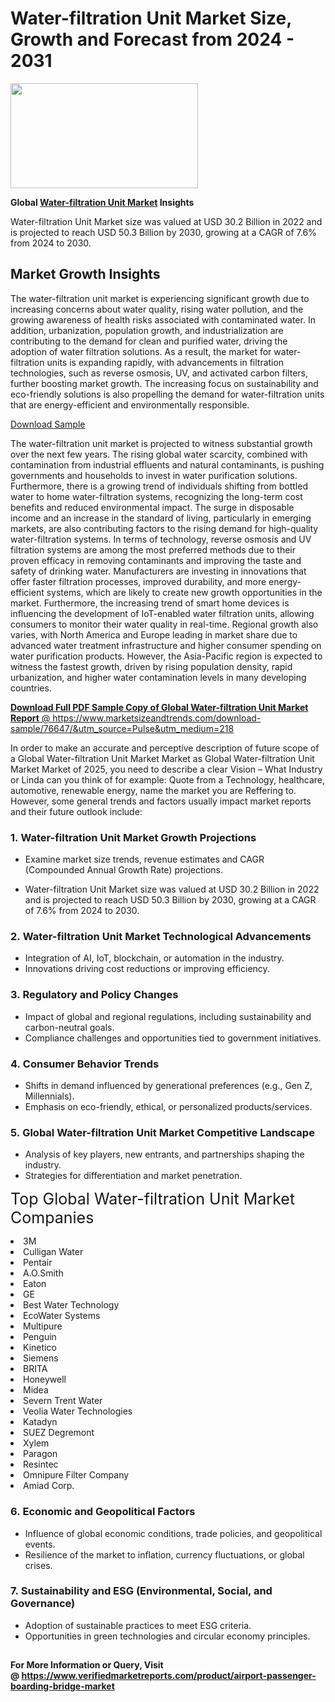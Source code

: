 <H1>Water-filtration Unit Market Size, Growth and Forecast from 2024 - 2031</H1><img class="aligncenter size-medium wp-image-584254" src="https://thirdeyenews.in/wp-content/uploads/2024/09/Global-Market-Research-300x168.jpeg" alt="" width="300" height="168" /><p><strong>Global&nbsp;<a href="https://www.marketsizeandtrends.com/download-sample/76647/&amp;utm_source=Pulse&amp;utm_medium=218">Water-filtration Unit Market</a> Insights</strong></p><p>Water-filtration Unit Market size was valued at USD 30.2 Billion in 2022 and is projected to reach USD 50.3 Billion by 2030, growing at a CAGR of 7.6% from 2024 to 2030.</p><p><h2>Market Growth Insights</h2> <p>The water-filtration unit market is experiencing significant growth due to increasing concerns about water quality, rising water pollution, and the growing awareness of health risks associated with contaminated water. In addition, urbanization, population growth, and industrialization are contributing to the demand for clean and purified water, driving the adoption of water filtration solutions. As a result, the market for water-filtration units is expanding rapidly, with advancements in filtration technologies, such as reverse osmosis, UV, and activated carbon filters, further boosting market growth. The increasing focus on sustainability and eco-friendly solutions is also propelling the demand for water-filtration units that are energy-efficient and environmentally responsible.</p> <p><a href="download_sample_link">Download Sample</a></p> <p>The water-filtration unit market is projected to witness substantial growth over the next few years. The rising global water scarcity, combined with contamination from industrial effluents and natural contaminants, is pushing governments and households to invest in water purification solutions. Furthermore, there is a growing trend of individuals shifting from bottled water to home water-filtration systems, recognizing the long-term cost benefits and reduced environmental impact. The surge in disposable income and an increase in the standard of living, particularly in emerging markets, are also contributing factors to the rising demand for high-quality water-filtration systems. In terms of technology, reverse osmosis and UV filtration systems are among the most preferred methods due to their proven efficacy in removing contaminants and improving the taste and safety of drinking water. Manufacturers are investing in innovations that offer faster filtration processes, improved durability, and more energy-efficient systems, which are likely to create new growth opportunities in the market. Furthermore, the increasing trend of smart home devices is influencing the development of IoT-enabled water filtration units, allowing consumers to monitor their water quality in real-time. Regional growth also varies, with North America and Europe leading in market share due to advanced water treatment infrastructure and higher consumer spending on water purification products. However, the Asia-Pacific region is expected to witness the fastest growth, driven by rising population density, rapid urbanization, and higher water contamination levels in many developing countries.</p> <p><a href="get_more_link"></p><p><span class=""><strong>Download Full PDF Sample Copy of Global Water-filtration Unit Market Report</strong> @ <a href="https://www.marketsizeandtrends.com/download-sample/76647/&amp;utm_source=Pulse&amp;utm_medium=218" target="_blank">https://www.marketsizeandtrends.com/download-sample/76647/&amp;utm_source=Pulse&amp;utm_medium=218</a></span></p><p>In order to make an accurate and perceptive description of future scope of a Global&nbsp;Water-filtration Unit Market Market as Global&nbsp;Water-filtration Unit Market Market of 2025, you need to describe a clear Vision &ndash; What Industry or Linda can you think of for example: Quote from a Technology, healthcare, automotive, renewable energy, name the market you are Reffering to. However, some general trends and factors usually impact market reports and their future outlook include:</p><h3>1.&nbsp;<strong>Water-filtration Unit Market Growth Projections</strong></h3><ul><li>Examine market size trends, revenue estimates and CAGR (Compounded Annual Growth Rate) projections.</li><li><p>Water-filtration Unit Market size was valued at USD 30.2 Billion in 2022 and is projected to reach USD 50.3 Billion by 2030, growing at a CAGR of 7.6% from 2024 to 2030.</p></li></ul><h3>2.&nbsp;<strong>Water-filtration Unit Market Technological Advancements</strong></h3><ul><li>Integration of AI, IoT, blockchain, or automation in the industry.</li><li>Innovations driving cost reductions or improving efficiency.</li></ul><h3>3.&nbsp;<strong>Regulatory and Policy Changes</strong></h3><ul><li>Impact of global and regional regulations, including sustainability and carbon-neutral goals.</li><li>Compliance challenges and opportunities tied to government initiatives.</li></ul><h3>4.&nbsp;<strong>Consumer Behavior Trends</strong></h3><ul><li>Shifts in demand influenced by generational preferences (e.g., Gen Z, Millennials).</li><li>Emphasis on eco-friendly, ethical, or personalized products/services.</li></ul><h3>5.&nbsp;<strong>Global Water-filtration Unit Market Competitive Landscape</strong></h3><ul><li>Analysis of key players, new entrants, and partnerships shaping the industry.</li><li>Strategies for differentiation and market penetration.</li></ul><p data-pm-slice="1 1 []"><span style="color: inherit; font-family: inherit; font-size: 25px;">Top Global Water-filtration Unit Market Companies</span></p><div class="" data-test-id=""><p><li>3M</li><li> Culligan Water</li><li> Pentair</li><li> A.O.Smith</li><li> Eaton</li><li> GE</li><li> Best Water Technology</li><li> EcoWater Systems</li><li> Multipure</li><li> Penguin</li><li> Kinetico</li><li> Siemens</li><li> BRITA</li><li> Honeywell</li><li> Midea</li><li> Severn Trent Water</li><li> Veolia Water Technologies</li><li> Katadyn</li><li> SUEZ Degremont</li><li> Xylem</li><li> Paragon</li><li> Resintec</li><li> Omnipure Filter Company</li><li> Amiad Corp.</li></p></div><h3>6.&nbsp;<strong>Economic and Geopolitical Factors</strong></h3><ul><li>Influence of global economic conditions, trade policies, and geopolitical events.</li><li>Resilience of the market to inflation, currency fluctuations, or global crises.</li></ul><h3>7.&nbsp;<strong>Sustainability and ESG (Environmental, Social, and Governance)</strong></h3><ul><li>Adoption of sustainable practices to meet ESG criteria.</li><li>Opportunities in green technologies and circular economy principles.</li></ul><h2><strong style="font-size: 14px;">For More Information or Query, Visit @&nbsp;</strong><a style="background-color: #ffffff; font-size: 14px;" href="https://www.marketsizeandtrends.com/report/water-filtration-unit-market/" target="_blank">https://www.verifiedmarketreports.com/product/airport-passenger-boarding-bridge-market</a></h2>
